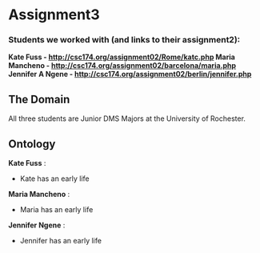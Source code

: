 # Assignment3
### Students we worked with (and links to their assignment2):

**Kate Fuss - http://csc174.org/assignment02/Rome/katc.php
Maria Mancheno - http://csc174.org/assignment02/barcelona/maria.php
Jennifer A Ngene - http://csc174.org/assignment02/berlin/jennifer.php**

##                              The Domain   

All three students are Junior DMS Majors at the University of Rochester.

## 								Ontology     

**Kate Fuss** :

- Kate has an early life

**Maria Mancheno** :

- Maria has an early life

**Jennifer Ngene** :

- Jennifer has an early life

